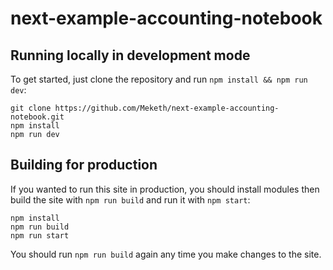 # next-example-accounting-notebook

## Running locally in development mode

To get started, just clone the repository and run `npm install && npm run dev`:

    git clone https://github.com/Meketh/next-example-accounting-notebook.git
    npm install
    npm run dev

## Building for production

If you wanted to run this site in production, you should install modules then build the site with `npm run build` and run it with `npm start`:

    npm install
    npm run build
    npm run start

You should run `npm run build` again any time you make changes to the site.
